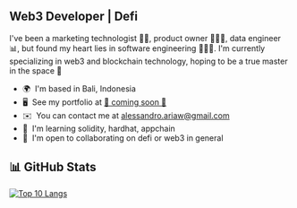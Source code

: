 Web3 Developer | Defi
--------------------------------

I've been a marketing technologist 🙋🏻, product owner 🦸🏻‍♂️, data engineer 📊, but found my heart lies in software engineering 👨🏻‍💻. I'm currently specializing in web3 and blockchain technology, hoping to be a true master in the space 🥷

*   🌍  I'm based in Bali, Indonesia
*   🖥️  See my portfolio at [🚧 coming soon 🚧](https://alessandroaw.dev)
*   ✉️  You can contact me at [alessandro.ariaw@gmail.com](mailto:alessandro.ariaw@gmail.com)
*   🧠  I'm learning solidity, hardhat, appchain
*   🤝  I'm open to collaborating on defi or web3 in general

<!---
[![GitHub stats](https://github-readme-stats.vercel.app/api?username=alessandroaw&count_private=true&show_icons=true&theme=buefy&rank_icon=github&line_height=24)](https://github.com/anuraghazra/github-readme-stats)
[![Top 10 Langs](https://github-readme-stats.vercel.app/api/top-langs/?username=alessandroaw&count_private=true&langs_count=8&hide=vue,jupyter+notebook,css,html&layout=compact&theme=buefy&rank_icon=github)](https://github.com/anuraghazra/github-readme-stats)
-->

## 📊 GitHub Stats
[![Top 10 Langs](https://github-readme-stats.vercel.app/api/top-langs/?username=alessandroaw&count_private=true&langs_count=8&hide=vue,jupyter+notebook,css,html&layout=compact&theme=dracula&rank_icon=github)](https://github.com/anuraghazra/github-readme-stats)
